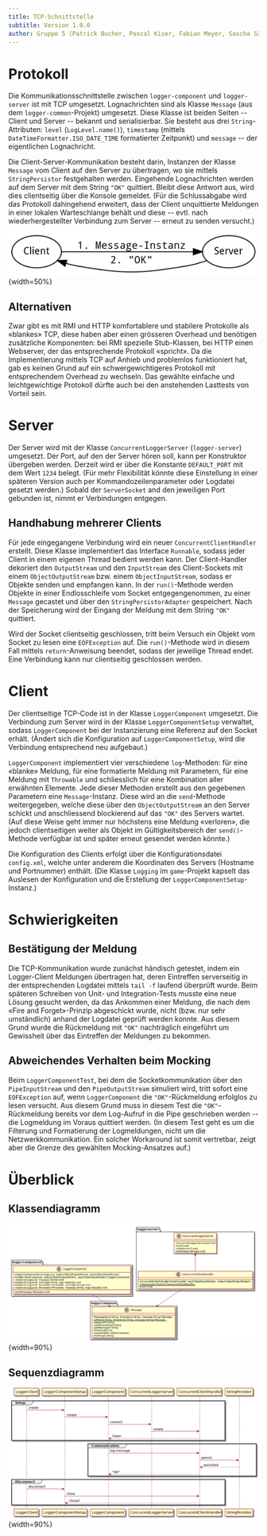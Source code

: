 ```yaml
---
title: TCP-Schnittstelle
subtitle: Version 1.0.0
author: Gruppe 5 (Patrick Bucher, Pascal Kiser, Fabian Meyer, Sascha Sägesser)
---
```


# Protokoll

Die Kommunikationsschnittstelle zwischen `logger-component` und `logger-server` ist mit TCP umgesetzt. Lognachrichten sind als Klasse `Message` (aus dem `logger-common`-Projekt) umgesetzt. Diese Klasse ist beiden Seiten -- Client und Server -- bekannt und serialisierbar. Sie besteht aus drei `String`-Attributen: `level` (`LogLevel.name()`), `timestamp` (mittels `DateTimeFormatter.ISO_DATE_TIME` formatierter Zeitpunkt) und `message` -- der eigentlichen Lognachricht.

Die Client-Server-Kommunikation besteht darin, Instanzen der Klasse `Message` vom Client auf den Server zu übertragen, wo sie mittels `StringPersistor` festgehalten werden. Eingehende Lognachrichten werden auf dem Server mit dem String `"OK"` quittiert. Bleibt diese Antwort aus, wird dies clientseitig über die Konsole gemeldet. (Für die Schlussabgabe wird das Protokoll dahingehend erweitert, dass der Client unquittierte Meldungen in einer lokalen Warteschlange behält und diese -- evtl. nach wiederhergestellter Verbindung zum Server -- erneut zu senden versucht.)

![Das (denkbar einfache) TCP-Protokoll](Kommunikation.png){width=50%}

## Alternativen

Zwar gibt es mit RMI und HTTP komfortablere und stabilere Protokolle als «blankes» TCP, diese haben aber einen grösseren Overhead und benötigen zusätzliche Komponenten: bei RMI spezielle Stub-Klassen, bei HTTP einen Webserver, der das entsprechende Protokoll «spricht». Da die Implementierung mittels TCP auf Anhieb und problemlos funktioniert hat, gab es keinen Grund auf ein schwergewichtigeres Protokoll mit entsprechendem Overhead zu wechseln. Das gewählte einfache und leichtgewichtige Protokoll dürfte auch bei den anstehenden Lasttests von Vorteil sein.

# Server

Der Server wird mit der Klasse `ConcurrentLoggerServer` (`logger-server`) umgesetzt. Der Port, auf den der Server hören soll, kann per Konstruktor übergeben werden. Derzeit wird er über die Konstante `DEFAULT_PORT` mit dem Wert `1234` belegt. (Für mehr Flexibilität könnte diese Einstellung in einer späteren Version auch per Kommandozeilenparameter oder Logdatei gesetzt werden.) Sobald der `ServerSocket` and den jeweiligen Port gebunden ist, nimmt er Verbindungen entgegen.

## Handhabung mehrerer Clients

Für jede eingegangene Verbindung wird ein neuer `ConcurrentClientHandler` erstellt. Diese Klasse implementiert das Interface `Runnable`, sodass jeder Client in einem eigenen Thread bedient werden kann. Der Client-Handler dekoriert den `OutputStream` und den `InputStream` des Client-Sockets mit einem `ObjectOutputStream` bzw. einem `ObjectInputStream`, sodass er Objekte senden und empfangen kann. In der `run()`-Methode werden Objekte in einer Endlosschleife vom Socket entgegengenommen, zu einer `Message` gecastet und über den `StringPersistorAdapter` gespeichert. Nach der Speicherung wird der Eingang der Meldung mit dem String `"OK"` quittiert.

Wird der Socket clientseitig geschlossen, tritt beim Versuch ein Objekt vom Socket zu lesen eine `EOFException` auf. Die `run()`-Methode wird in diesem Fall mittels `return`-Anweisung beendet, sodass der jeweilige Thread endet. Eine Verbindung kann nur clientseitig geschlossen werden.

# Client

Der clientseitige TCP-Code ist in der Klasse `LoggerComponent` umgesetzt. Die Verbindung zum Server wird in der Klasse `LoggerComponentSetup` verwaltet, sodass `LoggerComponent` bei der Instanzierung eine Referenz auf den Socket erhält. (Ändert sich die Konfiguration auf `LoggerComponentSetup`, wird die Verbindung entsprechend neu aufgebaut.) 

`LoggerComponent` implementiert vier verschiedene `log`-Methoden: für eine «blanke» Meldung, für eine formatierte Meldung mit Parametern, für eine Meldung mit `Throwable` und schliesslich für eine Kombination aller erwähnten Elemente. Jede dieser Methoden erstellt aus den gegebenen Parametern eine `Message`-Instanz. Diese wird an die `send`-Methode weitergegeben, welche diese über den `ObjectOutputStream` an den Server schickt und anschliessend blockierend auf das `"OK"` des Servers wartet. (Auf diese Weise geht immer nur höchstens eine Meldung «verloren», die jedoch clientseitigen weiter als Objekt im Gültigkeitsbereich der `send()`-Methode verfügbar ist und später erneut gesendet werden könnte.)

Die Konfiguration des Clients erfolgt über die Konfigurationsdatei `config.xml`, welche unter anderem die Koordinaten des Servers (Hostname und Portnummer) enthält. (Die Klasse `Logging` im `game`-Projekt kapselt das Auslesen der Konfiguration und die Erstellung der `LoggerComponentSetup`-Instanz.)

# Schwierigkeiten

## Bestätigung der Meldung

Die TCP-Kommunikation wurde zunächst händisch getestet, indem ein Logger-Client Meldungen übertragen hat, deren Eintreffen serverseitig in der entsprechenden Logdatei mittels `tail -f` laufend überprüft wurde. Beim späteren Schreiben von Unit- und Integration-Tests musste eine neue Lösung gesucht werden, da das Ankommen einer Meldung, die nach dem «Fire and Forget»-Prinzip abgeschickt wurde, nicht (bzw. nur sehr umständlich) anhand der Logdatei geprüft werden konnte. Aus diesem Grund wurde die Rückmeldung mit `"OK"` nachträglich eingeführt um Gewissheit über das Eintreffen der Meldungen zu bekommen.

## Abweichendes Verhalten beim Mocking

Beim `LoggerComponentTest`, bei dem die Socketkommunikation über den `PipeInputStream` und den `PipeOutputStream` simuliert wird, tritt sofort eine `EOFException` auf, wenn `LoggerComponent` die `"OK"`-Rückmeldung erfolglos zu lesen versucht. Aus diesem Grund muss in diesem Test die `"OK"`-Rückmeldung bereits vor dem Log-Aufruf in die Pipe geschrieben werden -- die Logmeldung im Voraus quittiert werden. (In diesem Test geht es um die Filterung und Formatierung der Logmeldungen, nicht um die Netzwerkkommunikation. Ein solcher Workaround ist somit vertretbar, zeigt aber die Grenze des gewählten Mocking-Ansatzes auf.)

# Überblick

## Klassendiagramm

![Klassendiagramm zur TCP-Kommunikation](classes.png){width=90%}

## Sequenzdiagramm

![Sequenzdiagramm zur TCP-Kommunikation](sequence.png){width=90%}
